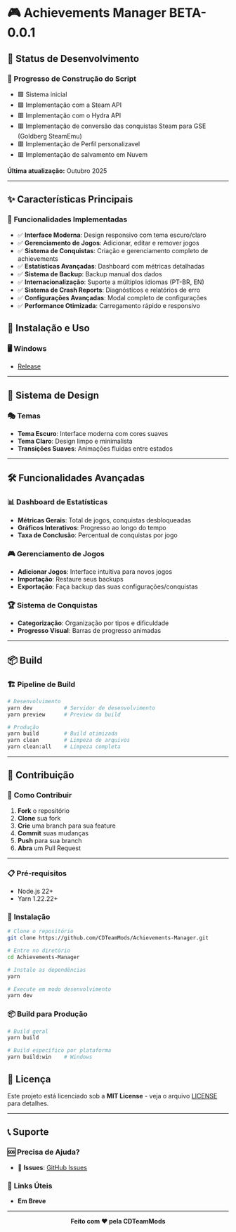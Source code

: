 # 🎮 Achievements Manager BETA-0.0.1

## 🚧 Status de Desenvolvimento

### 📌 Progresso de Construção do Script

- 🟩 Sistema inicial
- 🟩 Implementação com a Steam API
- 🟥 Implementação com o Hydra API
- 🟥 Implementação de conversão das conquistas Steam para GSE (Goldberg SteamEmu)
- 🟥 Implementação de Perfil personalizavel
- 🟥 Implementação de salvamento em Nuvem

**Última atualização:** Outubro 2025

---

## ✨ Características Principais

### 🎯 **Funcionalidades Implementadas**

- ✅ **Interface Moderna**: Design responsivo com tema escuro/claro
- ✅ **Gerenciamento de Jogos**: Adicionar, editar e remover jogos
- ✅ **Sistema de Conquistas**: Criação e gerenciamento completo de achievements
- ✅ **Estatísticas Avançadas**: Dashboard com métricas detalhadas
- ✅ **Sistema de Backup**: Backup manual dos dados
- ✅ **Internacionalização**: Suporte a múltiplos idiomas (PT-BR, EN)
- ✅ **Sistema de Crash Reports**: Diagnósticos e relatórios de erro
- ✅ **Configurações Avançadas**: Modal completo de configurações
- ✅ **Performance Otimizada**: Carregamento rápido e responsivo

## 🚀 Instalação e Uso

### 🖥️ Windows

- [Release](#)

---

## 🎨 Sistema de Design

### 🎭 **Temas**

- **Tema Escuro**: Interface moderna com cores suaves
- **Tema Claro**: Design limpo e minimalista
- **Transições Suaves**: Animações fluidas entre estados

---

## 🛠️ Funcionalidades Avançadas

### 📊 **Dashboard de Estatísticas**

- **Métricas Gerais**: Total de jogos, conquistas desbloqueadas
- **Gráficos Interativos**: Progresso ao longo do tempo
- **Taxa de Conclusão**: Percentual de conquistas por jogo

### 🎮 **Gerenciamento de Jogos**

- **Adicionar Jogos**: Interface intuitiva para novos jogos
- **Importação**: Restaure seus backups
- **Exportação**: Faça backup das suas configurações/conquistas

### 🏆 **Sistema de Conquistas**

- **Categorização**: Organização por tipos e dificuldade
- **Progresso Visual**: Barras de progresso animadas

---

## 📦 Build

### 🏗️ **Pipeline de Build**

```bash
# Desenvolvimento
yarn dev          # Servidor de desenvolvimento
yarn preview      # Preview da build

# Produção
yarn build        # Build otimizada
yarn clean        # Limpeza de arquivos
yarn clean:all    # Limpeza completa
```

---

## 🤝 Contribuição

### 👥 **Como Contribuir**

1. **Fork** o repositório
2. **Clone** sua fork
3. **Crie** uma branch para sua feature
4. **Commit** suas mudanças
5. **Push** para sua branch
6. **Abra** um Pull Request
---

### 📋 **Pré-requisitos**

- Node.js 22+ 
- Yarn 1.22.22+

### 🔧 **Instalação**

```bash
# Clone o repositório
git clone https://github.com/CDTeamMods/Achievements-Manager.git

# Entre no diretório
cd Achievements-Manager

# Instale as dependências
yarn

# Execute em modo desenvolvimento
yarn dev
```

### 📦 **Build para Produção**

```bash
# Build geral
yarn build

# Build específico por plataforma
yarn build:win    # Windows
```

## 📄 Licença

Este projeto está licenciado sob a **MIT License** - veja o arquivo [LICENSE](LICENSE) para detalhes.

---

## 📞 Suporte

### 🆘 **Precisa de Ajuda?**

- 🐛 **Issues**: [GitHub Issues](https://github.com/CDTeamMods/Achievements-Manager/issues)

### 🔗 **Links Úteis**

- **Em Breve**

---

<div align="center">

**Feito com ❤️ pela CDTeamMods**

</div>